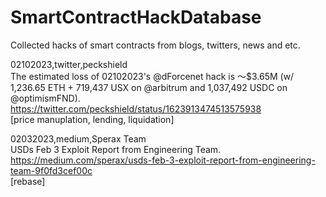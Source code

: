 # SmartContractHackDatabase
Collected hacks of smart contracts from blogs, twitters, news and etc.

02102023,twitter,peckshield  
The estimated loss of 02102023's @dForcenet hack is ～$3.65M (w/ 1,236.65 ETH + 719,437 USX on @arbitrum and 1,037,492 USDC on @optimismFND). https://twitter.com/peckshield/status/1623913474513575938  
[price manuplation, lending, liquidation]  

02032023,medium,Sperax Team    
USDs Feb 3 Exploit Report from Engineering Team. https://medium.com/sperax/usds-feb-3-exploit-report-from-engineering-team-9f0fd3cef00c  
[rebase]  
